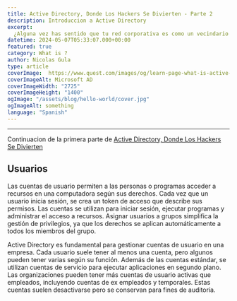 ```yaml
---
title: Active Directory, Donde Los Hackers Se Divierten - Parte 2
description: Introduccion a Active Directory
excerpt:
  ¿Alguna vez has sentido que tu red corporativa es como un vecindario desorganizado donde los vecinos entran y salen a su antojo? Ahí es donde entra Active Directory.
datetime: 2024-05-07T05:33:07.000+00:00
featured: true
category: What is ?
author: Nicolas Gula
type: article
coverImage:  https://www.quest.com/images/og/learn-page-what-is-active-directory_163781.jpg
coverImageAlt: Microsoft AD
coverImageWidth: "2725"
coverImageHeight: "1400"
ogImage: "/assets/blog/hello-world/cover.jpg"
ogImageAlt: something
language: "Spanish"
---
```


---

Continuacion de la primera parte de [Active Directory, Donde Los Hackers Se Divierten](https://www.ngbonzini.xyz/blog/posts/active-directory-1)

## Usuarios

Las cuentas de usuario permiten a las personas o programas acceder a recursos en una computadora según sus derechos. Cada vez que un usuario inicia sesión, se crea un token de acceso que describe sus permisos. Las cuentas se utilizan para iniciar sesión, ejecutar programas y administrar el acceso a recursos. Asignar usuarios a grupos simplifica la gestión de privilegios, ya que los derechos se aplican automáticamente a todos los miembros del grupo.

Active Directory es fundamental para gestionar cuentas de usuario en una empresa. Cada usuario suele tener al menos una cuenta, pero algunos pueden tener varias según su función. Además de las cuentas estándar, se utilizan cuentas de servicio para ejecutar aplicaciones en segundo plano. Las organizaciones pueden tener más cuentas de usuario activas que empleados, incluyendo cuentas de ex empleados y temporales. Estas cuentas suelen desactivarse pero se conservan para fines de auditoría.




